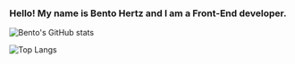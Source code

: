 ### Hello! My name is Bento Hertz and I am a Front-End developer.

![Bento's GitHub stats](https://github-readme-stats.vercel.app/api?username=Bento-Hertz&show_icons=true&theme=radical)

![Top Langs](https://github-readme-stats.vercel.app/api/top-langs/?username=Bento-Hertz&layout=compact)
